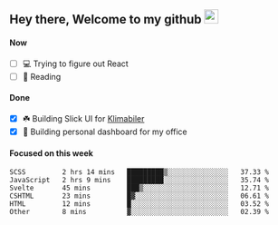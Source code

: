 ## Hey there, Welcome to my github <img src="https://media.giphy.com/media/hvRJCLFzcasrR4ia7z/giphy.gif" width="25px">

#### Now
- [ ] 💻 Trying to figure out React
- [ ] 📕 Reading

#### Done
- [x] ☘️ Building Slick UI for [Klimabiler](https://klimabiler.dk)
- [x] 🚀 Building personal dashboard for my office
 
 #### Focused on this week
<!--START_SECTION:waka-->

```text
SCSS         2 hrs 14 mins   █████████▒░░░░░░░░░░░░░░░   37.33 %
JavaScript   2 hrs 9 mins    █████████░░░░░░░░░░░░░░░░   35.74 %
Svelte       45 mins         ███▒░░░░░░░░░░░░░░░░░░░░░   12.71 %
CSHTML       23 mins         █▓░░░░░░░░░░░░░░░░░░░░░░░   06.61 %
HTML         12 mins         █░░░░░░░░░░░░░░░░░░░░░░░░   03.52 %
Other        8 mins          ▓░░░░░░░░░░░░░░░░░░░░░░░░   02.39 %
```

<!--END_SECTION:waka-->

